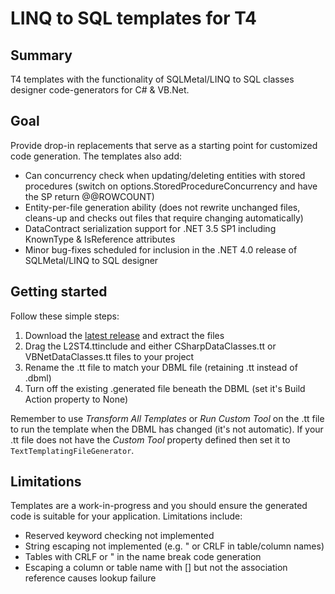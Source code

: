 # LINQ to SQL templates for T4

## Summary
T4 templates with the functionality of SQLMetal/LINQ to SQL classes designer code-generators for C# & VB.Net.

## Goal
Provide drop-in replacements that serve as a starting point for customized code generation. The templates also add:

- Can concurrency check when updating/deleting entities with stored procedures (switch on options.StoredProcedureConcurrency and have the SP return @@ROWCOUNT)
- Entity-per-file generation ability (does not rewrite unchanged files, cleans-up and checks out files that require changing automatically)
- DataContract serialization support for .NET 3.5 SP1 including KnownType & IsReference attributes
- Minor bug-fixes scheduled for inclusion in the .NET 4.0 release of SQLMetal/LINQ to SQL designer

## Getting started
Follow these simple steps:

1. Download the [latest release](https://github.com/damieng/L2ST4/releases) and extract the files
2. Drag the L2ST4.ttinclude and either CSharpDataClasses.tt or VBNetDataClasses.tt files to your project
3. Rename the .tt file to match your DBML file (retaining .tt instead of .dbml)
4. Turn off the existing .generated file beneath the DBML (set it's Build Action property to None)

Remember to use *Transform All Templates* or *Run Custom Tool* on the .tt file to run the template when the DBML has changed (it's not automatic).  If your .tt file does not have the *Custom Tool* property defined then set it to `TextTemplatingFileGenerator`.

## Limitations
Templates are a work-in-progress and you should ensure the generated code is suitable for your application. Limitations include:

- Reserved keyword checking not implemented
- String escaping not implemented (e.g. " or CRLF in table/column names)
- Tables with CRLF or " in the name break code generation
- Escaping a column or table name with [] but not the association reference causes lookup failure
